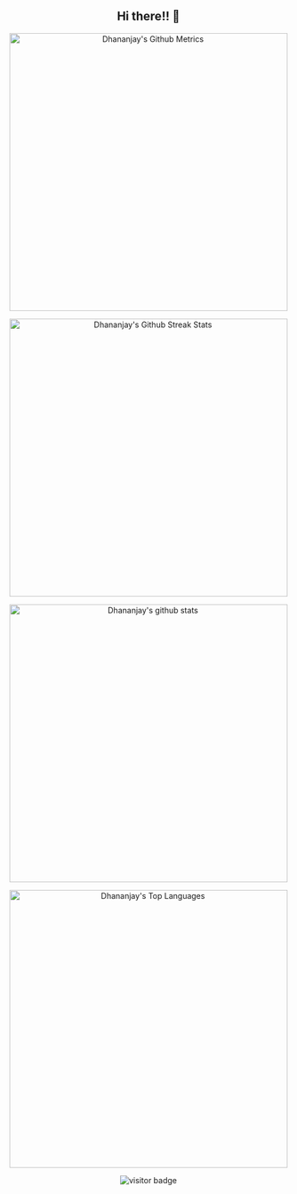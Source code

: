 <h2 align="center">Hi there!! 👋</h2>

<p align="center">
  
<img width="500" src="https://metrics.lecoq.io/dtan13?id=dtan13" alt="Dhananjay's Github Metrics">
  
</p >

<p align="center">
  
<img width="500" src="https://github-readme-streak-stats.herokuapp.com/?user=dtan13&theme=tokyonight_duo" alt="Dhananjay's Github Streak Stats">
  
</p >

<p align="center">
    <img width="500"
        src="https://github-readme-stats.dtan13.vercel.app/api?username=dtan13&show_icons=true&include_all_commits=true&count_private=true&theme=tokyonight"
        alt="Dhananjay's github stats"
    />
</p>

<p align="center">
    <img width="500"
        src="https://github-readme-stats.dtan13.vercel.app/api/top-langs/?username=dtan13&langs_count=10&layout=compact&theme=chartreuse-dark" 
        alt="Dhananjay's Top Languages"
    />
</p>

<p align="center">
    <img 
    src="https://visitor-badge.glitch.me/badge?page_id=dtan13.dtan13" alt="visitor badge" />
</p>
